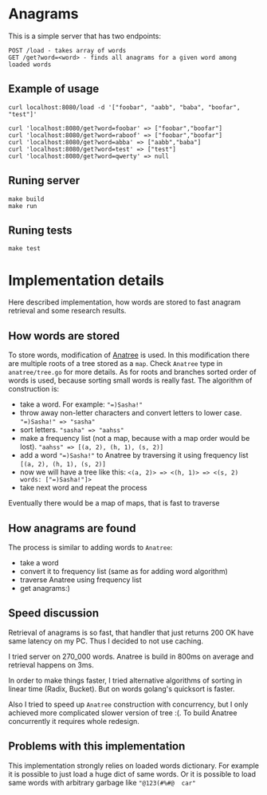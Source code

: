 # Anagrams

This is a simple server that has two endpoints:

```
POST /load - takes array of words
GET /get?word=<word> - finds all anagrams for a given word among loaded words
```

## Example of usage

```
curl localhost:8080/load -d '["foobar", "aabb", "baba", "boofar", "test"]'

curl 'localhost:8080/get?word=foobar' => ["foobar","boofar"]
curl 'localhost:8080/get?word=raboof' => ["foobar","boofar"]
curl 'localhost:8080/get?word=abba' => ["aabb","baba"]
curl 'localhost:8080/get?word=test' => ["test"]
curl 'localhost:8080/get?word=qwerty' => null
```

## Runing server

```
make build
make run
```

## Runing tests

```
make test
```

# Implementation details

Here described implementation, how words are stored to fast anagram retrieval and some research results.

## How words are stored

To store words, modification of [Anatree](https://en.wikipedia.org/wiki/Anatree) is used. In this modification
there are multiple roots of a tree stored as a `map`. Check `Anatree` type in `anatree/tree.go` for more details.
As for roots and branches sorted order of words is used, because sorting small words is really fast. The algorithm
of construction is:

- take a word. For example: `"=)Sasha!"`
- throw away non-letter characters and convert letters to lower case. `"=)Sasha!" => "sasha"`
- sort letters. `"sasha" => "aahss"`
- make a frequency list (not a map, because with a map order would be lost). `"aahss" => [(a, 2), (h, 1), (s, 2)]`
- add a word `"=)Sasha!"` to Anatree by traversing it using frequency list `[(a, 2), (h, 1), (s, 2)]`
- now we will have a tree like this: `<(a, 2)> => <(h, 1)> => <(s, 2) words: ["=)Sasha!"]>`
- take next word and repeat the process

Eventually there would be a map of maps, that is fast to traverse

## How anagrams are found

The process is similar to adding words to `Anatree`:
- take a word
- convert it to frequency list (same as for adding word algorithm)
- traverse Anatree using frequency list
- get anagrams:)

## Speed discussion

Retrieval of anagrams is so fast, that handler that just returns 200 OK have same latency on my PC. Thus I
decided to not use caching.

I tried server on 270_000 words. Anatree is build in 800ms on average and retrieval happens on 3ms.

In order to make things faster, I tried alternative algorithms of sorting in linear time (Radix, Bucket).
But on words golang's quicksort is faster.

Also I tried to speed up `Anatree` construction with concurrency, but I only achieved more complicated
slower version of tree :(. To build Anatree concurrently it requires whole redesign.

## Problems with this implementation

This implementation strongly relies on loaded words dictionary. For example it is possible to just load a huge dict of
same words. Or it is possible to load same words with arbitrary garbage like `"@123(#%#@  car"`
